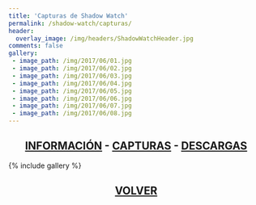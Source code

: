 ```yaml
---
title: 'Capturas de Shadow Watch'
permalink: /shadow-watch/capturas/
header:
  overlay_image: /img/headers/ShadowWatchHeader.jpg
comments: false
gallery:
 - image_path: /img/2017/06/01.jpg
 - image_path: /img/2017/06/02.jpg
 - image_path: /img/2017/06/03.jpg
 - image_path: /img/2017/06/04.jpg
 - image_path: /img/2017/06/05.jpg
 - image_path: /img/2017/06/06.jpg
 - image_path: /img/2017/06/07.jpg
 - image_path: /img/2017/06/08.jpg
---
```

<h2 style="text-align: center;"><strong><a href="/shadow-watch/informacion/">INFORMACIÓN</a> - <a href="/shadow-watch/capturas/">CAPTURAS</a> - <a href="/shadow-watch/descargar/">DESCARGAS</a></strong></h2>

{% include gallery %}
<h2 style="text-align: center;"><strong><a href="/shadow-watch/">VOLVER</a></strong></h2>

